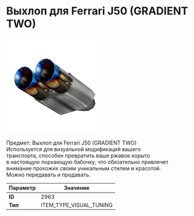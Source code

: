# Выхлоп для Ferrari J50 (GRADIENT TWO)

![Item Image](../img/2963.webp?raw=true)

Предмет: Выхлоп для Ferrari J50 (GRADIENT TWO)<br>Используется для визуальной модификаций вашего<br>транспорта, способен превратить ваше ржавое корыто<br>в настоящую порхающую бабочку, что обязательно привлечет<br>внимание прохожих своим уникальным стилем и красотой.<br>Можно передавать и продавать.


| Параметр | Значение |
|----------|----------|
| **ID** | 2963 |
| **Тип** | ITEM_TYPE_VISUAL_TUNING |

